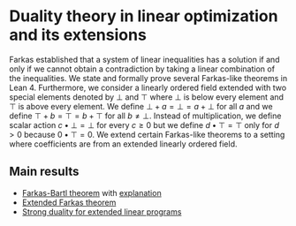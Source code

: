 # Duality theory in linear optimization and its extensions

Farkas established that a system of linear inequalities has a solution if and only if we cannot obtain
a contradiction by taking a linear combination of the inequalities.
We state and formally prove several Farkas-like theorems in Lean 4.
Furthermore, we consider a linearly ordered field extended with two special elements denoted by $\bot$ and $\top$
where $\bot$ is below every element and $\top$ is above every element.
We define $\bot + a = \bot = a + \bot$ for all $a$ and we define $\top + b = \top = b + \top$ for all $b \neq \bot$.
Instead of multiplication, we define scalar action $c \bullet \bot = \bot$ for every $c \ge 0$ but we define
$d \bullet \top = \top$ only for $d > 0$ because $0 \bullet \top = 0$.
We extend certain Farkas-like theorems to a setting where coefficients are from an extended linearly ordered field.

## Main results

* [Farkas-Bartl theorem](https://github.com/madvorak/duality/blob/86026c3f8754a29f32a03864d7377767c7cfe54b/Duality/FarkasBartl.lean#L216) with [explanation](FarkasBartl.pdf)
* [Extended Farkas theorem](https://github.com/madvorak/duality/blob/86026c3f8754a29f32a03864d7377767c7cfe54b/Duality/FarkasSpecial.lean#L284)
* [Strong duality for extended linear programs](https://github.com/madvorak/duality/blob/86026c3f8754a29f32a03864d7377767c7cfe54b/Duality/LinearProgramming.lean#L1083)
